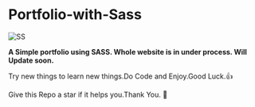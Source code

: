 # Portfolio-with-Sass

![SS](https://user-images.githubusercontent.com/37986610/99399435-da617380-290f-11eb-8dff-83c25ea50751.PNG)


**A Simple portfolio using SASS. Whole website is in under process. Will Update soon.**


Try new things to learn new things.Do Code and Enjoy.Good Luck.:thumbsup:

Give this Repo a star if it helps you.Thank You. :blue_heart:
